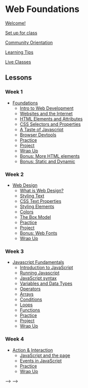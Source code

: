 # Web Foundations

<!-- WEEKLY TODO: Release the upcoming weeks' lessons -->

[Welcome!](welcome.md)

[Set up for class](lessons/try-kibo-onboarding.md)

[Community Orientation](lessons/community-orientation.md)

[Learning Tips](learning-tips.md)

[Live Classes](live-classes.md)

<!-- [Weekly Projects](weekly-projects.md) -->

<!-- [Final Project](final-project.md) -->

<!-- [Wrapping Up](wrapping-up.md) -->

## Lessons

### Week 1

- [Foundations](lessons/foundations.md)
  - [Intro to Web Development](lessons/foundations/intro-to-web-development.md)
  - [Websites and the Internet](lessons/foundations/websites-and-the-internet.md)
  - [HTML Elements and Attributes](lessons/foundations/html-elements-and-attributes.md)
  - [CSS Selectors and Properties](lessons/foundations/css-selectors-and-properties.md)
  - [A Taste of Javascript](lessons/foundations/a-taste-of-javascript.md)
  - [Browser Devtools](lessons/foundations/devtools.md)
  - [Practice](lessons/foundations/practice.md)
  - [Project](lessons/foundations/project.md)
  - [Wrap Up](lessons/foundations/wrap-up.md)
  - [Bonus: More HTML elements](lessons/foundations/bonus-more-html-elements.md)
  - [Bonus: Static and Dynamic](lessons/bonus/static-and-dynamic-websites.md)

### Week 2

- [Web Design](lessons/web-design.md)
  - [What is Web Design?](lessons/web-design/what-is-web-design.md)
  - [Styling Text](lessons/web-design/styling-text.md)
  - [CSS Text Properties](lessons/web-design/styling-text/css-text-properties.md)
  - [Styling Elements](lessons/web-design/styling-text/styling-elements.md)
  - [Colors](lessons/web-design/colors.md)
  - [The Box Model](lessons/web-design/the-box-model.md)
  - [Practice](lessons/web-design/practice.md)
  - [Project](lessons/web-design/project.md)
  - [Bonus: Web Fonts](lessons/web-design/styling-text/fonts.md)
  - [Wrap Up](lessons/web-design/wrap-up.md)

### Week 3

- [Javascript Fundamentals](lessons/javascript-fundamentals.md)
  - [Introduction to JavaScript](lessons/javascript-fundamentals/introduction-to-javascript.md)
  - [Running Javascript](lessons/javascript-fundamentals/running-javascript.md)
  - [JavaScript syntax](lessons/javascript-fundamentals/javascript-syntax.md)
  - [Variables and Data Types](lessons/javascript-fundamentals/variables-and-datatypes.md)
  - [Operators](lessons/javascript-fundamentals/operators.md)
  - [Arrays](lessons/javascript-fundamentals/arrays.md)
  - [Conditions](lessons/javascript-fundamentals/conditions.md)
  - [Loops](lessons/javascript-fundamentals/loops.md)
  - [Functions](lessons/javascript-fundamentals/functions.md)
  - [Practice](lessons/javascript-fundamentals/practice.md)
  - [Project](lessons/javascript-fundamentals/project.md)
  - [Wrap Up](lessons/javascript-fundamentals/wrap-up.md)

### Week 4

- [Action & Interaction](lessons/action-and-interaction/action-and-interaction.md)
  - [JavaScript and the page](lessons/action-and-interaction/javascript-and-the-page.md)
  - [Events in JavaScript](lessons/action-and-interaction/responding-to-events-in-javascript.md)
  - [Practice](lessons/action-and-interaction/practice.md)
  - [Wrap Up](lessons/action-and-interaction/wrap-up.md)

<!-- ### Week 5

- [Publishing and Sharing](lessons/publishing-and-sharing.md)
  - [How the Internet Works](lessons/publishing-and-sharing/how-the-internet-works-again.md)
  - [Publishing your site](lessons/publishing-and-sharing/publishing-your-site.md)
  - [Domains and Hosting](lessons/publishing-and-sharing/domains-and-hosting.md)
  - [Sharing your work](lessons/publishing-and-sharing/sharing-your-work.md)
  - [Practice](lessons/publishing-and-sharing/practice.md)
  - [Wrap Up](lessons/publishing-and-sharing/wrap-up.md)
  - [Bonus: More about DNS](lessons/publishing-and-sharing/bonus-dns.md) --> -->

<!-- ### Bonus: Layout and Multimedia

- [Layout and Multimedia](lessons/layout.md)
  - [Layout](lessons/layout/layout.md)
  - [Flexbox](lessons/layout/flexbox.md)
  - [CSS Grid](lessons/layout/grid.md)
  - [Positioning](lessons/layout/positioning.md)
  - [Multimedia Elements](lessons/bonus/multimedia-layout/multimedia-html-elements.md)
  - [Practice](lessons/layout/practice.md)
  - [Wrap Up](lessons/layout/wrap-up.md)
  - [Bonus: More styling](lessons/bonus/multimedia-layout/bonus-more-styling.md)
  - [Bonus: Interactive Elements](lessons/bonus/multimedia-layout/bonus-interactive-elements.md) --> -->



